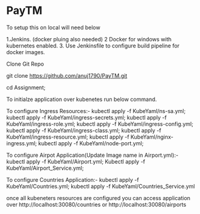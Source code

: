 # PayTM


To setup this on local will need below 

1.Jenkins. (docker pluing also needed)
2 Docker for windows with kubernetes enabled.
3. Use Jenkinsfile to configure build pipeline for docker images.

Clone Git Repo

git clone https://github.com/anuj1790/PayTM.git

cd Assignment;

To initialze application over kubenetes run below command.

To configure Ingress Resources:-
kubectl apply -f KubeYaml/ns-sa.yml;
kubectl apply -f KubeYaml/ingress-secrets.yml;
kubectl apply -f KubeYaml/ingress-role.yml;
kubectl apply -f KubeYaml/ingress-config.yml;
kubectl apply -f KubeYaml/ingress-class.yml;
kubectl apply -f KubeYaml/ingress-resource.yml;
kubectl apply -f KubeYaml/nginx-ingress.yml;
kubectl apply -f KubeYaml/node-port.yml; 

To configure Airpot Application(Update Image name in Airport.yml):-
kubectl apply -f KubeYaml/Airport.yml;
Kubectl apply -f KubeYaml/Airport_Service.yml;

To configure Countries Application:-
kubectl apply -f KubeYaml/Countries.yml;
kubectl apply -f KubeYaml/Countries_Service.yml

once all kubeneters resources are configured you can access application over 
http://localhost:30080/countries or http://localhost:30080/airports

